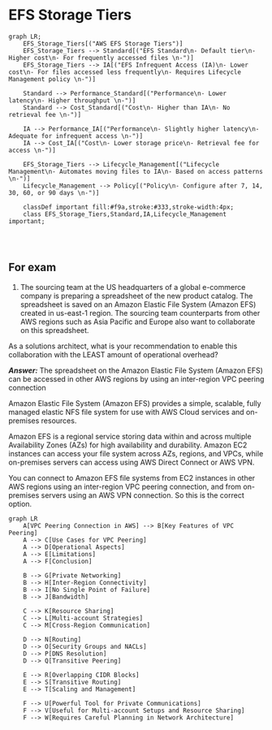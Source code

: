 # EFS Storage Tiers


```mermaid
graph LR;
    EFS_Storage_Tiers[("AWS EFS Storage Tiers")]
    EFS_Storage_Tiers --> Standard[("EFS Standard\n- Default tier\n- Higher cost\n- For frequently accessed files \n-")]
    EFS_Storage_Tiers --> IA[("EFS Infrequent Access (IA)\n- Lower cost\n- For files accessed less frequently\n- Requires Lifecycle Management policy \n-")]

    Standard --> Performance_Standard[("Performance\n- Lower latency\n- Higher throughput \n-")]
    Standard --> Cost_Standard[("Cost\n- Higher than IA\n- No retrieval fee \n-")]

    IA --> Performance_IA[("Performance\n- Slightly higher latency\n- Adequate for infrequent access \n-")]
    IA --> Cost_IA[("Cost\n- Lower storage price\n- Retrieval fee for access \n-")]

    EFS_Storage_Tiers --> Lifecycle_Management[("Lifecycle Management\n- Automates moving files to IA\n- Based on access patterns \n-")]
    Lifecycle_Management --> Policy[("Policy\n- Configure after 7, 14, 30, 60, or 90 days \n-")]

    classDef important fill:#f9a,stroke:#333,stroke-width:4px;
    class EFS_Storage_Tiers,Standard,IA,Lifecycle_Management important;




```



## For exam

1. The sourcing team at the US headquarters of a global e-commerce company is preparing a spreadsheet of the new product catalog. The spreadsheet is saved on an Amazon Elastic File System (Amazon EFS) created in us-east-1 region. The sourcing team counterparts from other AWS regions such as Asia Pacific and Europe also want to collaborate on this spreadsheet.

As a solutions architect, what is your recommendation to enable this collaboration with the LEAST amount of operational overhead?


***Answer:*** The spreadsheet on the Amazon Elastic File System (Amazon EFS) can be accessed in other AWS regions by using an inter-region VPC peering connection

Amazon Elastic File System (Amazon EFS) provides a simple, scalable, fully managed elastic NFS file system for use with AWS Cloud services and on-premises resources.

Amazon EFS is a regional service storing data within and across multiple Availability Zones (AZs) for high availability and durability. Amazon EC2 instances can access your file system across AZs, regions, and VPCs, while on-premises servers can access using AWS Direct Connect or AWS VPN.

You can connect to Amazon EFS file systems from EC2 instances in other AWS regions using an inter-region VPC peering connection, and from on-premises servers using an AWS VPN connection. So this is the correct option.


```mermaid
graph LR
    A[VPC Peering Connection in AWS] --> B[Key Features of VPC Peering]
    A --> C[Use Cases for VPC Peering]
    A --> D[Operational Aspects]
    A --> E[Limitations]
    A --> F[Conclusion]

    B --> G[Private Networking]
    B --> H[Inter-Region Connectivity]
    B --> I[No Single Point of Failure]
    B --> J[Bandwidth]

    C --> K[Resource Sharing]
    C --> L[Multi-account Strategies]
    C --> M[Cross-Region Communication]

    D --> N[Routing]
    D --> O[Security Groups and NACLs]
    D --> P[DNS Resolution]
    D --> Q[Transitive Peering]

    E --> R[Overlapping CIDR Blocks]
    E --> S[Transitive Routing]
    E --> T[Scaling and Management]

    F --> U[Powerful Tool for Private Communications]
    F --> V[Useful for Multi-account Setups and Resource Sharing]
    F --> W[Requires Careful Planning in Network Architecture]

```